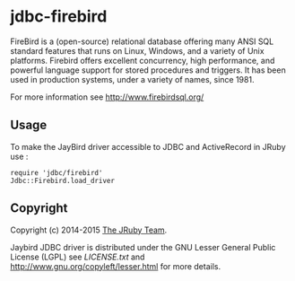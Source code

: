 # jdbc-firebird

FireBird is a (open-source) relational database offering many ANSI SQL standard
features that runs on Linux, Windows, and a variety of Unix platforms.
Firebird offers excellent concurrency, high performance, and powerful language
support for stored procedures and triggers.
It has been used in production systems, under a variety of names, since 1981.

For more information see http://www.firebirdsql.org/

## Usage

To make the JayBird driver accessible to JDBC and ActiveRecord in JRuby use :

    require 'jdbc/firebird'
    Jdbc::Firebird.load_driver

## Copyright

Copyright (c) 2014-2015 [The JRuby Team](https://github.com/jruby).

Jaybird JDBC driver is distributed under the GNU Lesser General Public License (LGPL)
see *LICENSE.txt* and  http://www.gnu.org/copyleft/lesser.html for more details.
